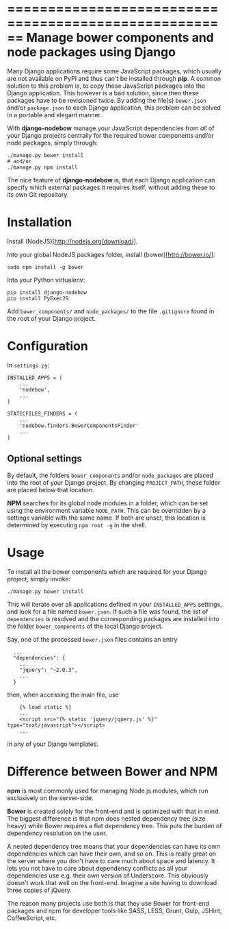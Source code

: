 ======================================================
Manage bower components and node packages using Django
======================================================

Many Django applications require some JavaScript packages, which usually are not available on PyPI
and thus can't be installed through **pip**. A common solution to this problem is, to copy these
JavaScript packages into the Django application. This however is a bad solution, since then these
packages have to be revisioned twice. By adding the file(s) ``bower.json`` and/or ``package.json``
to each Django application, this problem can be solved in a portable and elegant manner.

With **django-nodebow** manage your JavaScript dependencies from *all* of your Django projects
centrally for the required bower components and/or node packages, simply through:

```
./manage.py bower install
# and/or
./manage.py npm install
```

The nice feature of **django-nodebow** is, that each Django application can specify which external
packages it requires itself, without adding these to its own Git repository.


Installation
============

Install (NodeJS)[http://nodejs.org/download/].

Into your global NodeJS packages folder, install (bower)[http://bower.io/]:

```
sudo npm install -g bower
```

Into your Python virtualenv:

```
pip install django-nodebow
pip install PyExecJS
```

Add ``bower_components/`` and ``node_packages/`` to the file ``.gitignore`` found in the root of
your Django project.


Configuration
=============

In ``settings.py``:

```
INSTALLED_APPS = (
    ...
    'nodebow',
    ...
)

STATICFILES_FINDERS = (
    ...
    'nodebow.finders.BowerComponentsFinder'
    ...
)
```


Optional settings
-----------------

By default, the folders ``bower_components`` and/or ``node_packages`` are placed into the root
of your Django project. By changing ``PROJECT_PATH``, these folder are placed below that
location.

**NPM** searches for its global node modules in a folder, which can be set using the environment
variable ``NODE_PATH``. This can be overridden by a settings variable with the same name. If both
are unset, this location is determined by executing ``npm root -g`` in the shell.


Usage
=====

To install all the bower components which are required for your Django project, simply invoke:

```
./manage.py bower install
```

This will iterate over all applications defined in your ``INSTALLED_APPS`` settings, and look for a
file named ``bower.json``. If such a file was found, the list of ``dependencies`` is resolved and
the corresponding packages are installed into the folder ``bower_components`` of the local Django
project.

Say, one of the processed ``bower.json`` files contains an entry

```
  ...
  "dependencies": {
    ...
    "jquery": "~2.0.3",
    ...
  }
```

then, when accessing the main file, use

```
	{% load static %}
	...
	<script src="{% static 'jquery/jquery.js' %}" type="text/javascript"></script>
	...
```

in any of your Django templates.


Difference between Bower and NPM
================================
**npm** is most commonly used for managing Node.js modules, which run exclusively on the
server-side.

**Bower** is created solely for the front-end and is optimized with that in mind. The biggest
difference is that npm does nested dependency tree (size heavy) while Bower requires a flat
dependency tree. This puts the burden of dependency resolution on the user.

A nested dependency tree means that your dependencies can have its own dependencies which can have
their own, and so on. This is really great on the server where you don't have to care much about
space and latency. It lets you not have to care about dependency conflicts as all your dependencies
use e.g. their own version of Underscore. This obviously doesn't work that well on the front-end.
Imagine a site having to download three copies of jQuery.

The reason many projects use both is that they use Bower for front-end packages and npm for
developer tools like SASS, LESS, Grunt, Gulp, JSHint, CoffeeScript, etc.
